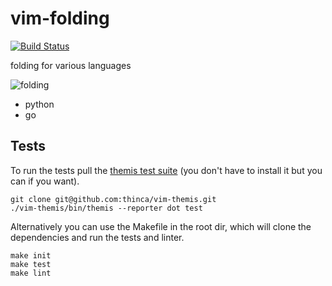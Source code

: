 vim-folding
===========

[![Build Status](https://travis-ci.org/nicwest/vim-folding.svg?branch=master)](https://travis-ci.org/nicwest/vim-folding)

folding for various languages

![folding](https://upload.wikimedia.org/wikipedia/commons/2/23/Blintz-fold.jpg)


* python
* go


Tests
-----

To run the tests pull the [themis test
suite](https://github.com/thinca/vim-themis) (you don't have to install it but
you can if you want).

```
git clone git@github.com:thinca/vim-themis.git
./vim-themis/bin/themis --reporter dot test
```

Alternatively you can use the Makefile in the root dir, which will clone the
dependencies and run the tests and linter.

```
make init
make test
make lint
```
